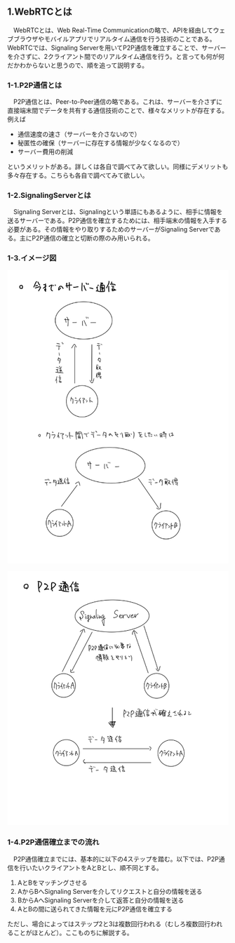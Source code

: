 ## 1.WebRTCとは

　WebRTCとは、Web Real-Time Communicationの略で、APIを経由してウェブブラウザやモバイルアプリでリアルタイム通信を行う技術のことである。WebRTCでは、Signaling Serverを用いてP2P通信を確立することで、サーバーを介さずに、2クライアント間でのリアルタイム通信を行う。と言っても何が何だかわからないと思うので、順を追って説明する。

### 1-1.P2P通信とは
　P2P通信とは、Peer-to-Peer通信の略である。これは、サーバーを介さずに直接端末間でデータを共有する通信技術のことで、様々なメリットが存在する。例えば

* 通信速度の速さ（サーバーを介さないので）
* 秘匿性の確保（サーバーに存在する情報が少なくなるので）
* サーバー費用の削減

というメリットがある。詳しくは各自で調べてみて欲しい。同様にデメリットも多々存在する。こちらも各自で調べてみて欲しい。

### 1-2.SignalingServerとは

　Signaling Serverとは、Signalingという単語にもあるように、相手に情報を送るサーバーである。P2P通信を確立するためには、相手端末の情報を入手する必要がある。その情報をやり取りするためのサーバーがSignaling Serverである。主にP2P通信の確立と切断の際のみ用いられる。

### 1-3.イメージ図
![今までのサーバーを介した通信](images/IMG_DE3712497827-1.jpeg)

![P2P通信](images/IMG_2AE5DA29B707-1.jpeg)

### 1-4.P2P通信確立までの流れ
　P2P通信確立までには、基本的に以下の4ステップを踏む。以下では、P2P通信を行いたいクライアントをAとBとし、順不同とする。

1. AとBをマッチングさせる
2. AからBへSignaling Serverを介してリクエストと自分の情報を送る
3. BからAへSignaling Serverを介して返答と自分の情報を送る
4. AとBの間に送られてきた情報を元にP2P通信を確立する

ただし、場合によってはステップ2と3は複数回行われる（むしろ複数回行われることがほとんど）。ここものちに解説する。
